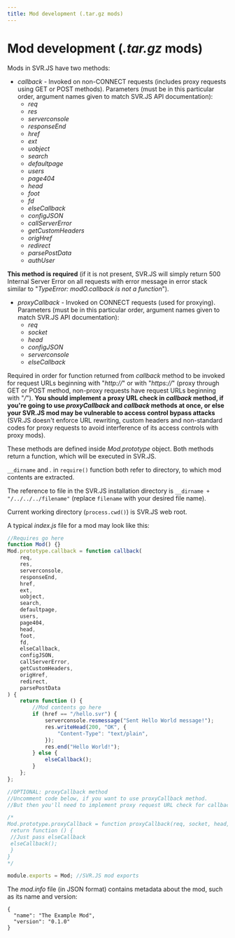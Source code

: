 ```yaml
---
title: Mod development (.tar.gz mods)
---
```


# Mod development (_.tar.gz_ mods)

Mods in SVR.JS have two methods:

- _callback_ - Invoked on non-CONNECT requests (includes proxy requests using GET or POST methods). Parameters (must be in this particular order, argument names given to match SVR.JS API documentation):
  - _req_
  - _res_
  - _serverconsole_
  - _responseEnd_
  - _href_
  - _ext_
  - _uobject_
  - _search_
  - _defaultpage_
  - _users_
  - _page404_
  - _head_
  - _foot_
  - _fd_
  - _elseCallback_
  - _configJSON_
  - _callServerError_
  - _getCustomHeaders_
  - _origHref_
  - _redirect_
  - _parsePostData_
  - _authUser_

**This method is required** (if it is not present, SVR.JS will simply return 500 Internal Server Error on all requests with error message in error stack similar to "_TypeError: modO.callback is not a function_").

- _proxyCallback_ - Invoked on CONNECT requests (used for proxying). Parameters (must be in this particular order, argument names given to match SVR.JS API documentation):
  - _req_
  - _socket_
  - _head_
  - _configJSON_
  - _serverconsole_
  - _elseCallback_

Required in order for function returned from _callback_ method to be invoked for request URLs beginning with "_http://_" or with "_https://_" (proxy through GET or POST method, non-proxy requests have request URLs beginning with "_/_"). **You should implement a proxy URL check in _callback_ method, if you're going to use _proxyCallback_ and _callback_ methods at once, or else your SVR.JS mod may be vulnerable to access control bypass attacks** (SVR.JS doesn't enforce URL rewriting, custom headers and non-standard codes for proxy requests to avoid interference of its access controls with proxy mods).

These methods are defined inside _Mod.prototype_ object. Both methods return a function, which will be executed in SVR.JS.

`__dirname` and _._ in `require()` function both refer to directory, to which mod contents are extracted.

The reference to file in the SVR.JS installation directory is `__dirname + "/../../../filename"` (replace `filename` with your desired file name).

Current working directory (`process.cwd()`) is SVR.JS web root.

A typical _index.js_ file for a mod may look like this:

```js
//Requires go here
function Mod() {}
Mod.prototype.callback = function callback(
	req,
	res,
	serverconsole,
	responseEnd,
	href,
	ext,
	uobject,
	search,
	defaultpage,
	users,
	page404,
	head,
	foot,
	fd,
	elseCallback,
	configJSON,
	callServerError,
	getCustomHeaders,
	origHref,
	redirect,
	parsePostData
) {
	return function () {
		//Mod contents go here
		if (href == "/hello.svr") {
			serverconsole.resmessage("Sent Hello World message!");
			res.writeHead(200, "OK", {
				"Content-Type": "text/plain",
			});
			res.end("Hello World!");
		} else {
			elseCallback();
		}
	};
};

//OPTIONAL: proxyCallback method
//Uncomment code below, if you want to use proxyCallback method.
//But then you'll need to implement proxy request URL check for callback method.

/*
Mod.prototype.proxyCallback = function proxyCallback(req, socket, head, configJSON, serverconsole, elseCallback) {
 return function () {
 //Just pass elseCallback
 elseCallback();
 }
}
*/

module.exports = Mod; //SVR.JS mod exports
```

The _mod.info_ file (in JSON format) contains metadata about the mod, such as its name and version:

```
{
  "name": "The Example Mod",
  "version": "0.1.0"
}
```
